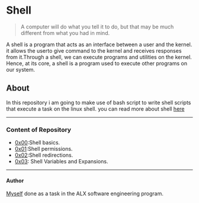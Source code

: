 # Shell 

> A computer will do what you tell it to do, but that may be much different from what you had in mind.

A shell is a program that acts as an interface between a user and the kernel. it allows the userto give command to the kernel and receives responses from it.Through a shell, we can execute programs and utilities on the kernel. Hence, at its core, a shell is a program used to execute other programs on our system.

## About
In this repository i am going to make use of bash script to write shell scripts that execute a task on the linux shell. you can read more about shell [here](https://www.digitalocean.com/community/tutorials/different-types-of-shells-in-linux)

---

### Content of Repository
- [0x00](https://github.com/ConquerorCletus/alx-system_engineering-devops/tree/master/0x00-shell_basics):Shell basics.
- [0x01](https://github.com/ConquerorCletus/alx-system_engineering-devops/tree/master/0x01-shell_permissions):Shell permissions.
- [0x02](https://github.com/ConquerorCletus/alx-system_engineering-devops/tree/master/0x02-shell_redirections):Shell redirections.
- [0x03](https://github.com/ConquerorCletus/alx-system_engineering-devops/tree/master/0x03-shell_variables_expansions): Shell Variables and Expansions.

---

#### Author
[Myself](https://github.com/ConquerorCletus) done as a task in the ALX software engineering program.

